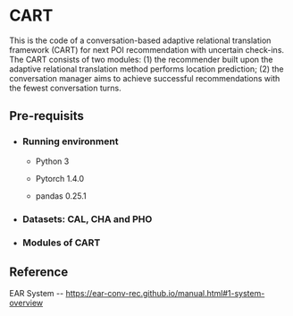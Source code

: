 # CART
This is the code of a conversation-based adaptive relational translation framework (CART) for next POI recommendation with uncertain check-ins. The CART consists of two modules: (1) the recommender built upon the adaptive relational translation method performs location prediction; (2) the conversation manager aims to achieve successful recommendations with the fewest conversation turns. 

## Pre-requisits
* ### Running environment
  - Python 3

  - Pytorch 1.4.0

  - pandas 0.25.1
* ### Datasets: CAL, CHA and PHO

* ### Modules of CART


## Reference
EAR System -- https://ear-conv-rec.github.io/manual.html#1-system-overview
